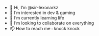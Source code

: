 - 👋 Hi, I’m @sir-lexonarkz
- 👀 I’m interested in dev & gaming
- 🌱 I’m currently learning life
- 💞️ I’m looking to collaborate on everything
- 📫 How to reach me : knock knock

<!---
sir-lexonarkz/sir-lexonarkz is a ✨ special ✨ repository because its `README.md` (this file) appears on your GitHub profile.
You can click the Preview link to take a look at your changes.
--->
